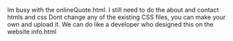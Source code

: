 Im busy with the onlineQuote.html. I still need to do the about and contact htmls and css
Dont change any of the existing CSS files, you can make your own and upload it. 
We can do like a developer who designed this on the website info.html
